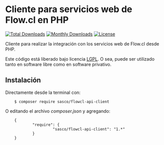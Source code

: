 Cliente para servicios web de Flow.cl en PHP
============================================

[![Total Downloads](https://poser.pugx.org/sasco/flowcl-api-client/downloads)](https://packagist.org/packages/sasco/flowcl-api-client)
[![Monthly Downloads](https://poser.pugx.org/sasco/flowcl-api-client/d/monthly)](https://packagist.org/packages/sasco/flowcl-api-client)
[![License](https://poser.pugx.org/sasco/flowcl-api-client/license)](https://packagist.org/packages/sasco/flowcl-api-client)

Cliente para realizar la integración con los servicios web de Flow.cl desde PHP.

Este código está liberado bajo licencia [LGPL](http://www.gnu.org/licenses/lgpl-3.0.en.html).
O sea, puede ser utilizado tanto en software libre como en software privativo.

Instalación
-----------

Directamente desde la terminal con:

        $ composer require sasco/flowcl-api-client

O editando el archivo *composer.json* y agregando:

        {
                "require": {
                         "sasco/flowcl-api-client": "1.*"
                }
        }
